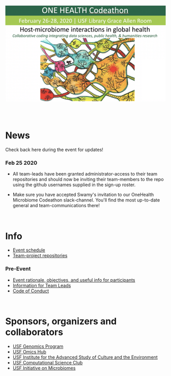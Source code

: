 ![Codeathon flyer](/img/event_flyer.png)

<br>
<br>

# News

Check back here during the event for updates!
  
 <h3>Feb 25 2020</h3>
  
  * All team-leads have been granted administrator-access to their team repositories and should now be inviting their team-members to the repo using the github usernames supplied in the sign-up roster.
  
  * Make sure you have accepted Swamy's invitation to our OneHealth Microbiome Codeathon slack-channel. You'll find the most up-to-date general and team-communications there!


<br>

# Info

  * [Event schedule](https://github.com/USFOneHealthCodeathon2020/USFOneHealthCodeathon2020.github.io/blob/master/Codeathon%202020%20Agenda.pdf)
  * [Team-project repositories](https://github.com/USFOneHealthCodeathon2020)
  
### Pre-Event

  * [Event rationale, objectives, and useful info for participants](https://github.com/usfomicshub/USFOneHealthCodeathon2020)  
  * [Information for Team Leads](https://github.com/USFOneHealthCodeathon2020/USFOneHealthCodeathon2020.github.io/blob/master/codeathon.teamleads.022020_JO.pdf)
  * [Code of Conduct](https://hackcodeofconduct.org/1362-one_health)
  

<br>

# Sponsors, organizers and collaborators

  * [USF Genomics Program](https://health.usf.edu/publichealth/ghidr/genomics)
  * [USF Omics Hub](https://usfomicshub.github.io/)
  * [USF Institute for the Advanced Study of Culture and the Environment](https://www.usf.edu/arts-sciences/institutes/iasce/)
  * [USF Computational Science Club](https://computationalscienceclub.org/)
  * [USF Initiative on Microbiomes](https://health.usf.edu/medicine/microbiome)
  
